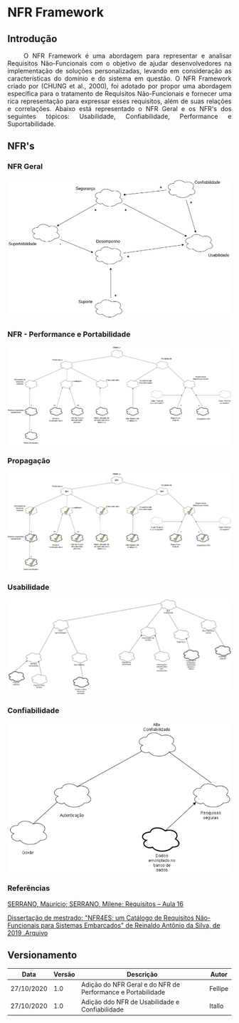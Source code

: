 # NFR Framework

## Introdução

<p style="text-align: justify;"> &emsp;&emsp;
O NFR Framework é uma abordagem para representar e analisar Requisitos Não-Funcionais com o objetivo de ajudar desenvolvedores na implementação de soluções personalizadas, levando em consideração as características do domínio e do sistema em questão. O NFR Framework criado por (CHUNG et al., 2000), foi adotado por propor uma abordagem específica para o tratamento de Requisitos Não-Funcionais e fornecer uma rica representação para expressar esses requisitos, além de suas relações e correlações. Abaixo está representado o NFR Geral e os NFR's dos seguintes tópicos: Usabilidade, Confiabilidade, Performance e Suportabilidade.
</p>

## NFR's

### NFR Geral

<center>

[![NFR Geral](../Images/nfrs/Geral.jpg)](../Images/nfrs/Geral.jpg)

</center>

### NFR - Performance e Portabilidade
<center>

[![NFR Performance e Portabilidade](../Images/nfrs/PerformancePortabilidade.jpg)](../Images/nfrs/PerformancePortabilidade.jpg)

</center>

### Propagação

<center>

[![Portabilidade - Performance e Portabilidade](../Images/nfrs/PerformancePortabilidadePropagação.jpg)](../Images/nfrs/Usabilidade-correto.png)

</center>

### Usabilidade

<center>

[![Usabilidade ](../Images/nfrs/Usabilidade.png)](../Images/nfrs/Usabilidade-correto.png)

</center>

### Confiabilidade

<center>

[![Confiabilidade ](../Images/nfrs/confiabilidade.png)](../Images/nfrs/confiabilidade-correto.png)

</center>

### Referências

[SERRANO, Maurício; SERRANO, Milene; Requisitos – Aula 16](https://aprender3.unb.br/pluginfile.php/426768/mod_resource/content/1/Requisitos%20-%20Aula%20019a.pdf)

[Dissertação de mestrado: "NFR4ES: um Catálogo de Requisitos Não-Funcionais para Sistemas Embarcados" de Reinaldo Antônio da Silva, de 2019 .Arquivo](https://aprender3.unb.br/pluginfile.php/573096/mod_resource/content/2/DISSERTA%C3%87%C3%83O%20Reinaldo%20Ant%C3%B4nio%20da%20Silva.pdf)

## Versionamento
Data | Versão | Descrição | Autor
---- | ------ | --------- | -----
27/10/2020 | 1.0 | Adição do NFR Geral e do NFR de Performance e Portabilidade | Fellipe |
27/10/2020 | 1.0 | Adição ddo NFR de Usabilidade e Confiabilidade | Itallo